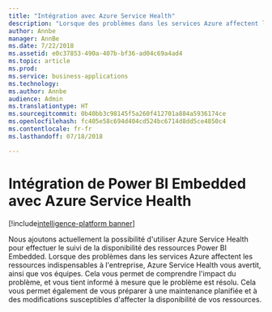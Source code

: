 ```yaml
---
title: "Intégration avec Azure Service Health"
description: "Lorsque des problèmes dans les services Azure affectent les ressources indispensables à l'entreprise, Azure Service Health vous avertit, ainsi que vos équipes."
author: Annbe
manager: AnnBe
ms.date: 7/22/2018
ms.assetid: e0c37853-490a-407b-bf36-ad04c69a4ad4
ms.topic: article
ms.prod: 
ms.service: business-applications
ms.technology: 
ms.author: Annbe
audience: Admin
ms.translationtype: HT
ms.sourcegitcommit: 0b40bb3c98145f5a260f412701a884a5936174ce
ms.openlocfilehash: fc405e58c694d404cd524bc6714d8dd5ce4850c4
ms.contentlocale: fr-fr
ms.lasthandoff: 07/18/2018

---
```

#  <a name="power-bi-embedded-integration-with-azure-service-health"></a>Intégration de Power BI Embedded avec Azure Service Health 

[!include[intelligence-platform banner](../../includes/intelligence-platform.md)]




Nous ajoutons actuellement la possibilité d'utiliser Azure Service Health pour effectuer le suivi de la disponibilité des ressources Power BI Embedded. Lorsque des problèmes dans les services Azure affectent les ressources indispensables à l'entreprise, Azure Service Health vous avertit, ainsi que vos équipes. Cela vous permet de comprendre l'impact du problème, et vous tient informé à mesure que le problème est résolu. Cela vous permet également de vous préparer à une maintenance planifiée et à des modifications susceptibles d'affecter la disponibilité de vos ressources. 


